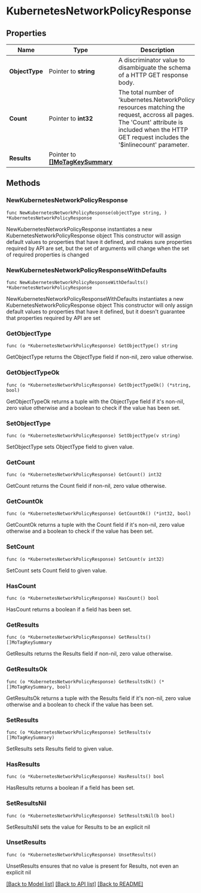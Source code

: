 # KubernetesNetworkPolicyResponse

## Properties

Name | Type | Description | Notes
------------ | ------------- | ------------- | -------------
**ObjectType** | Pointer to **string** | A discriminator value to disambiguate the schema of a HTTP GET response body. | 
**Count** | Pointer to **int32** | The total number of &#39;kubernetes.NetworkPolicy&#39; resources matching the request, accross all pages. The &#39;Count&#39; attribute is included when the HTTP GET request includes the &#39;$inlinecount&#39; parameter. | [optional] 
**Results** | Pointer to [**[]MoTagKeySummary**](mo.TagKeySummary.md) |  | [optional] 

## Methods

### NewKubernetesNetworkPolicyResponse

`func NewKubernetesNetworkPolicyResponse(objectType string, ) *KubernetesNetworkPolicyResponse`

NewKubernetesNetworkPolicyResponse instantiates a new KubernetesNetworkPolicyResponse object
This constructor will assign default values to properties that have it defined,
and makes sure properties required by API are set, but the set of arguments
will change when the set of required properties is changed

### NewKubernetesNetworkPolicyResponseWithDefaults

`func NewKubernetesNetworkPolicyResponseWithDefaults() *KubernetesNetworkPolicyResponse`

NewKubernetesNetworkPolicyResponseWithDefaults instantiates a new KubernetesNetworkPolicyResponse object
This constructor will only assign default values to properties that have it defined,
but it doesn't guarantee that properties required by API are set

### GetObjectType

`func (o *KubernetesNetworkPolicyResponse) GetObjectType() string`

GetObjectType returns the ObjectType field if non-nil, zero value otherwise.

### GetObjectTypeOk

`func (o *KubernetesNetworkPolicyResponse) GetObjectTypeOk() (*string, bool)`

GetObjectTypeOk returns a tuple with the ObjectType field if it's non-nil, zero value otherwise
and a boolean to check if the value has been set.

### SetObjectType

`func (o *KubernetesNetworkPolicyResponse) SetObjectType(v string)`

SetObjectType sets ObjectType field to given value.


### GetCount

`func (o *KubernetesNetworkPolicyResponse) GetCount() int32`

GetCount returns the Count field if non-nil, zero value otherwise.

### GetCountOk

`func (o *KubernetesNetworkPolicyResponse) GetCountOk() (*int32, bool)`

GetCountOk returns a tuple with the Count field if it's non-nil, zero value otherwise
and a boolean to check if the value has been set.

### SetCount

`func (o *KubernetesNetworkPolicyResponse) SetCount(v int32)`

SetCount sets Count field to given value.

### HasCount

`func (o *KubernetesNetworkPolicyResponse) HasCount() bool`

HasCount returns a boolean if a field has been set.

### GetResults

`func (o *KubernetesNetworkPolicyResponse) GetResults() []MoTagKeySummary`

GetResults returns the Results field if non-nil, zero value otherwise.

### GetResultsOk

`func (o *KubernetesNetworkPolicyResponse) GetResultsOk() (*[]MoTagKeySummary, bool)`

GetResultsOk returns a tuple with the Results field if it's non-nil, zero value otherwise
and a boolean to check if the value has been set.

### SetResults

`func (o *KubernetesNetworkPolicyResponse) SetResults(v []MoTagKeySummary)`

SetResults sets Results field to given value.

### HasResults

`func (o *KubernetesNetworkPolicyResponse) HasResults() bool`

HasResults returns a boolean if a field has been set.

### SetResultsNil

`func (o *KubernetesNetworkPolicyResponse) SetResultsNil(b bool)`

 SetResultsNil sets the value for Results to be an explicit nil

### UnsetResults
`func (o *KubernetesNetworkPolicyResponse) UnsetResults()`

UnsetResults ensures that no value is present for Results, not even an explicit nil

[[Back to Model list]](../README.md#documentation-for-models) [[Back to API list]](../README.md#documentation-for-api-endpoints) [[Back to README]](../README.md)


